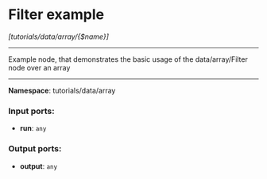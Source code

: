 # Filter example

_[tutorials/data/array/{$name}]_

---

Example node, that demonstrates the basic usage of the data/array/Filter node over an array

---

__Namespace__: tutorials/data/array

### Input ports:

* __run__: ` any `

### Output ports:

* __output__: ` any `

